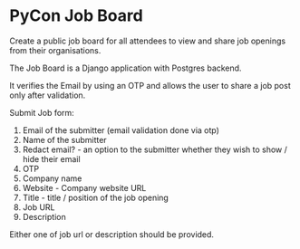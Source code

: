 # PyCon Job Board

Create a public job board for all attendees to view and share job openings from their organisations.

The Job Board is a Django application with Postgres backend.

It verifies the Email by using an OTP and allows the user to share a job post only after validation.

Submit Job form:

1. Email of the submitter (email validation done via otp)
1. Name of the submitter
1. Redact email? - an option to the submitter whether they wish to show / hide their email
1. OTP
1. Company name
1. Website - Company website URL
1. Title - title / position of the job opening
1. Job URL
1. Description

Either one of job url or description should be provided.
